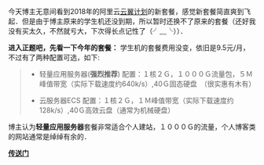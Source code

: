今天博主无意间看到2018年的阿里云[云翼计划](https://promotion.aliyun.com/ntms/act/campus2018.html)的新套餐，感觉新套餐简直爽到飞起．但是由于博主原来的学生机还没到期，所以暂时还换不了原来的套餐（还好我没有买太久，不然就亏大，下次得长点记性了（╯﹏╰））．

**进入正题吧，先看一下今年的套餐：**
学生机的套餐费用没变，依旧是9.5元/月，不过有了两种配置可选，如下:
> * 轻量应用服务器(**强烈推荐**)
>   配置：１核２Ｇ，１０００Ｇ流量包，５Ｍ峰值带宽（实际下载速度约640k/s）,40Ｇ固态硬盘　（很实惠有木有）
>
> * 云服务器ECS
>   配置：１核２Ｇ，１Ｍ峰值带宽（实际下载速度约128k/s）,40Ｇ高效云盘（通常为机械硬盘）

博主认为**轻量应用服务器**套餐非常适合个人建站，１０００Ｇ的流量，个人博客类的网站通常是绰绰有余的．

[**传送门**](https://promotion.aliyun.com/ntms/act/campus2018.html)

